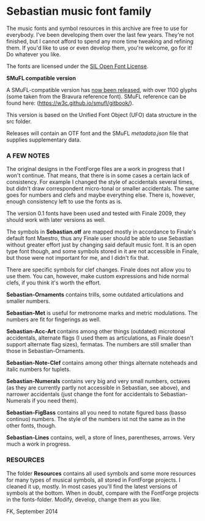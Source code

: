 # Sebastian music font family

The music fonts and symbol resources in this archive are free to use for everybody. I've been developing them over the last few years. They're not finished, but I cannot afford to spend any more time tweaking and refining them. If you'd like to use or even develop them, you're welcome, go for it! Do whatever you like.

The fonts are licensed under the [SIL Open Font License](http://scripts.sil.org/ofl).

**SMuFL compatible version**  

A SMuFL-compatible version has [now been released](https://github.com/fkretlow/sebastian/releases), with over 1100 glyphs (some taken from the Bravura reference font). SMuFL reference can be found here: (https://w3c.github.io/smufl/gitbook/).

This version is based on the Unified Font Object (UFO) data structure in the src folder.

Releases will contain an OTF font and the SMuFL *metadata.json* file that supplies supplementary data.



### A FEW NOTES

The original designs in the FontForge files are a work in progress that I won't continue. That means, that there is in some cases a certain lack of consistency. For example I changed the style of accidentals several times, but didn't draw correspondent micro-tonal or smaller accidentals. The same goes for numbers and clefs and maybe everything else. There is, however, enough consistency left to use the fonts as is.

The version 0.1 fonts have been used and tested with Finale 2009, they should work with later versions as well.

The symbols in **Sebastian.otf** are mapped mostly in accordance to Finale's default font Maestro, thus any Finale user should be able to use Sebastian without greater effort just by changing said default music font. It is an open type font though, and some symbols stored in it are not accessible in Finale, but those were not important for me, and I didn't fix that.

There are specific symbols for clef changes. Finale does not allow you to use them. You can, however, make custom expressions and hide normal clefs, if you think it's worth the effort.

**Sebastian-Ornaments** contains trills, some outdated articulations and smaller numbers.

**Sebastian-Met** is useful for metronome marks and metric modulations. The numbers are fit for fingerings as well.

**Sebastian-Acc-Art** contains among other things (outdated) microtonal accidentals, alternate flags (I used them as articulations, as Finale doesn't support alternate flag sizes), fermatas. The numbers are still smaller than those in Sebastian-Ornaments.

**Sebastian-Note-Clef** contains among other things alternate noteheads and italic numbers for tuplets.

**Sebastian-Numerals** contains very big and very small numbers, octaves (as they are currently partly not accessible in Sebastian, see above), and narrower accidentals (just change the font for accidentals to Sebastian-Numerals if you need them).

**Sebastian-FigBass** contains all you need to notate figured bass (basso continuo) numbers. The style of the numbers ist not the same as in the other fonts, though.

**Sebastian-Lines** contains, well, a store of lines, parentheses, arrows. Very much a work in progress.

### RESOURCES

The folder **Resources** contains all used symbols and some more resources for many types of musical symbols, all stored in FontForge projects. I cleaned it up, mostly. In most cases you'll find the latest versions of symbols at the bottom. When in doubt, compare with the FontForge projects in the fonts-folder. Modify, develop, change them as you like.

FK, September 2014

